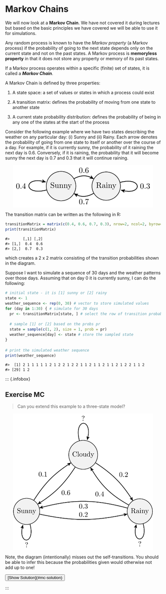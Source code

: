 # Markov Chains

<!-- In this practical you will learn a number of techniques in R that you will use to simulate simplified games of Monopoly (<https://en.wikipedia.org/wiki/Monopoly_(game)>). In addition, there are also many tutorials and guides on the Web describing how to produce computer simulations for Monopoly. You are welcome to read and use these examples to inspire your work. -->

We will now look at a **Markov Chain**. We have not covered it during lectures but based on the basic principles we have covered we will be able to use it for simulations.

Any random process is known to have the *Markov property* (a Markov process) if the probability of going to the next state depends only on the current state and not on the past states. A Markov process is **memoryless property** in that it does not store any property or memory of its past states.

If a Markov process operates within a specific (finite) set of states, it is called a ***Markov Chain***.

A Markov Chain is defined by three properties:

1.  A state space: a set of values or states in which a process could exist

2.  A transition matrix: defines the probability of moving from one state to another state

3.  A current state probability distribution: defines the probability of being in any one of the states at the start of the process

Consider the following example where we have two states describing the weather on any particular day: (i) Sunny and (ii) Rainy. Each arrow denotes the probability of going from one state to itself or another over the course of a day. For example, if it is currently sunny, the probability of it raining the next day is 0.6. Conversely, if it is raining, the probability that it will become sunny the next day is 0.7 and 0.3 that it will continue raining.

<img src="markov-chains_files/figure-html/unnamed-chunk-1-1.png" width="90%" style="display: block; margin: auto;" />

The transition matrix can be written as the following in R:


```{.r .numberLines}
transitionMatrix = matrix(c(0.4, 0.6, 0.7, 0.3), nrow=2, ncol=2, byrow=TRUE)
print(transitionMatrix)
```

``` bg-info
#>      [,1] [,2]
#> [1,]  0.4  0.6
#> [2,]  0.7  0.3
```

which creates a 2 x 2 matrix consisting of the transition probabilities shown in the diagram.

Suppose I want to simulate a sequence of 30 days and the weather patterns over those days. Assuming that on day 0 it is currently sunny, I can do the following:


```{.r .numberLines}
# initial state - it is [1] sunny or [2] rainy
state <- 1
weather_sequence <- rep(0, 30) # vector to store simulated values
for (day in 1:30) { # simulate for 30 days
  pr <- transitionMatrix[state, ] # select the row of transition probabilities

  # sample [1] or [2] based on the probs pr
  state = sample(c(1, 2), size = 1, prob = pr)
  weather_sequence[day] <- state # store the sampled state
}

# print the simulated weather sequence
print(weather_sequence)
```

``` bg-info
#>  [1] 2 1 1 1 1 1 2 1 2 2 1 2 2 1 1 2 1 1 2 1 1 2 1 2 2 1 1 2
#> [29] 1 2
```

::: {.infobox}
## Exercise MC

> Can you extend this example to a three-state model?

<img src="markov-chains_files/figure-html/unnamed-chunk-4-1.png" width="90%" style="display: block; margin: auto;" />

Note, the diagram (intentionally) misses out the self-transitions. You should be able to infer this because the probabilities given would otherwise not add up to one!

<button class="button">
  [Show Solution](#mc-solution)
</button>


:::
